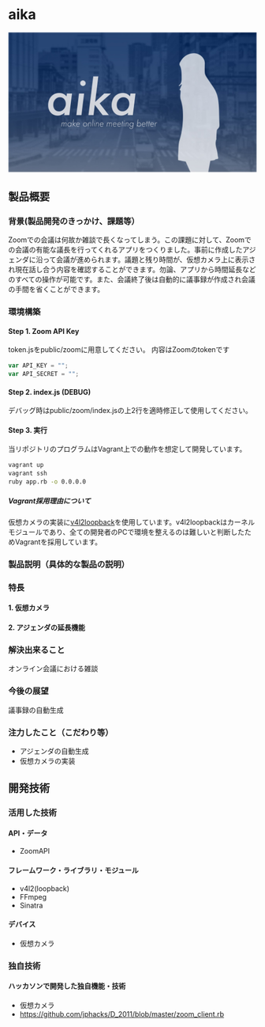 # aika

![aika-image](public/assets/img/aika.jpg)

## 製品概要
### 背景(製品開発のきっかけ、課題等）
Zoomでの会議は何故か雑談で長くなってしまう。この課題に対して、Zoomでの会議の有能な議長を行ってくれるアプリをつくりました。事前に作成したアジェンダに沿って会議が進められます。議題と残り時間が、仮想カメラ上に表示され現在話し合う内容を確認することができます。勿論、アプリから時間延長などのすべての操作が可能です。また、会議終了後は自動的に議事録が作成され会議の手間を省くことができます。

### 環境構築
#### Step 1. Zoom API Key
token.jsをpublic/zoomに用意してください。
内容はZoomのtokenです

```js
var API_KEY = "";
var API_SECRET = "";
```

#### Step 2. index.js (DEBUG)
デバッグ時はpublic/zoom/index.jsの上2行を適時修正して使用してください。

#### Step 3. 実行
当リポジトリのプログラムはVagrant上での動作を想定して開発しています。   

```bash
vagrant up
vagrant ssh
ruby app.rb -o 0.0.0.0
```

##### Vagrant採用理由について
仮想カメラの実装に[v4l2loopback](https://github.com/umlaeute/v4l2loopback)を使用しています。v4l2loopbackはカーネルモジュールであり、全ての開発者のPCで環境を整えるのは難しいと判断したためVagrantを採用しています。

### 製品説明（具体的な製品の説明）

### 特長
#### 1. 仮想カメラ
#### 2. アジェンダの延長機能

### 解決出来ること
オンライン会議における雑談
### 今後の展望
議事録の自動生成
### 注力したこと（こだわり等）
* アジェンダの自動生成
* 仮想カメラの実装

## 開発技術

### 活用した技術
#### API・データ
* ZoomAPI

#### フレームワーク・ライブラリ・モジュール
* v4l2(loopback)
* FFmpeg
* Sinatra

#### デバイス
* 仮想カメラ

### 独自技術
#### ハッカソンで開発した独自機能・技術
* 仮想カメラ
* https://github.com/jphacks/D_2011/blob/master/zoom_client.rb
